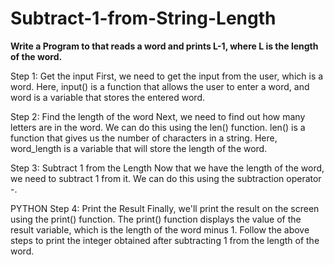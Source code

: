 # Subtract-1-from-String-Length

**Write a Program to that reads a word and prints L-1, where L is the length of the word.**

Step 1: Get the input
First, we need to get the input from the user, which is a word.
Here, input() is a function that allows the user to enter a word, and word is a variable that stores the entered word.

Step 2: Find the length of the word
Next, we need to find out how many letters are in the word. We can do this using the len() function.
len() is a function that gives us the number of characters in a string. Here, word_length is a variable that will store the length of the word.

Step 3: Subtract 1 from the Length
Now that we have the length of the word, we need to subtract 1 from it. We can do this using the subtraction operator -.

PYTHON
Step 4: Print the Result
Finally, we'll print the result on the screen using the print() function.
The print() function displays the value of the result variable, which is the length of the word minus 1.
Follow the above steps to print the integer obtained after subtracting 1 from the length of the word.
